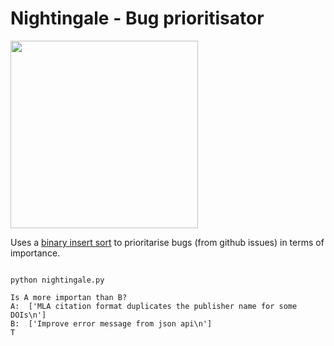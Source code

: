 # Nightingale - Bug prioritisator


<img src="https://i1.wp.com/komotoz.ru/photo/zhivotnye/images/solovey/solovey_10.jpg" width="300" >

Uses a [binary insert sort](https://en.wikipedia.org/wiki/Insertion_sort) to prioritarise bugs (from github issues) in terms of importance.



```shell

python nightingale.py

Is A more importan than B?
A:  ['MLA citation format duplicates the publisher name for some DOIs\n']
B:  ['Improve error message from json api\n']
T

```